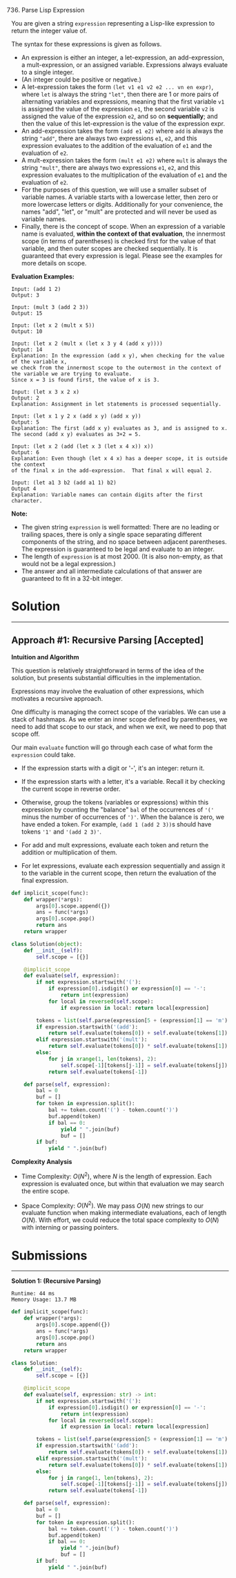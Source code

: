 736. Parse Lisp Expression

You are given a string `expression` representing a Lisp-like expression to return the integer value of.

The syntax for these expressions is given as follows.

* An expression is either an integer, a let-expression, an add-expression, a mult-expression, or an assigned variable. Expressions always evaluate to a single integer.
* (An integer could be positive or negative.)
* A let-expression takes the form `(let v1 e1 v2 e2 ... vn en expr)`, where `let` is always the string `"let"`, then there are 1 or more pairs of alternating variables and expressions, meaning that the first variable `v1` is assigned the value of the expression `e1`, the second variable `v2` is assigned the value of the expression `e2`, and so on **sequentially**; and then the value of this let-expression is the value of the expression expr.
* An add-expression takes the form `(add e1 e2)` where `add` is always the string `"add"`, there are always two expressions `e1`, `e2`, and this expression evaluates to the addition of the evaluation of `e1` and the evaluation of `e2`.
* A mult-expression takes the form `(mult e1 e2)` where `mult` is always the string `"mult"`, there are always two expressions `e1`, `e2`, and this expression evaluates to the multiplication of the evaluation of `e1` and the evaluation of `e2`.
* For the purposes of this question, we will use a smaller subset of variable names. A variable starts with a lowercase letter, then zero or more lowercase letters or digits. Additionally for your convenience, the names "add", "let", or "mult" are protected and will never be used as variable names.
* Finally, there is the concept of scope. When an expression of a variable name is evaluated, **within the context of that evaluation**, the innermost scope (in terms of parentheses) is checked first for the value of that variable, and then outer scopes are checked sequentially. It is guaranteed that every expression is legal. Please see the examples for more details on scope.

**Evaluation Examples:**
```
Input: (add 1 2)
Output: 3

Input: (mult 3 (add 2 3))
Output: 15

Input: (let x 2 (mult x 5))
Output: 10

Input: (let x 2 (mult x (let x 3 y 4 (add x y))))
Output: 14
Explanation: In the expression (add x y), when checking for the value of the variable x,
we check from the innermost scope to the outermost in the context of the variable we are trying to evaluate.
Since x = 3 is found first, the value of x is 3.

Input: (let x 3 x 2 x)
Output: 2
Explanation: Assignment in let statements is processed sequentially.

Input: (let x 1 y 2 x (add x y) (add x y))
Output: 5
Explanation: The first (add x y) evaluates as 3, and is assigned to x.
The second (add x y) evaluates as 3+2 = 5.

Input: (let x 2 (add (let x 3 (let x 4 x)) x))
Output: 6
Explanation: Even though (let x 4 x) has a deeper scope, it is outside the context
of the final x in the add-expression.  That final x will equal 2.

Input: (let a1 3 b2 (add a1 1) b2) 
Output 4
Explanation: Variable names can contain digits after the first character.
```

**Note:**

* The given string `expression` is well formatted: There are no leading or trailing spaces, there is only a single space separating different components of the string, and no space between adjacent parentheses. The expression is guaranteed to be legal and evaluate to an integer.
* The length of `expression` is at most 2000. (It is also non-empty, as that would not be a legal expression.)
* The answer and all intermediate calculations of that answer are guaranteed to fit in a 32-bit integer.

# Solution
---
## Approach #1: Recursive Parsing [Accepted]
**Intuition and Algorithm**

This question is relatively straightforward in terms of the idea of the solution, but presents substantial difficulties in the implementation.

Expressions may involve the evaluation of other expressions, which motivates a recursive approach.

One difficulty is managing the correct scope of the variables. We can use a stack of hashmaps. As we enter an inner scope defined by parentheses, we need to add that scope to our stack, and when we exit, we need to pop that scope off.

Our main `evaluate` function will go through each case of what form the `expression` could take.

* If the expression starts with a digit or '-', it's an integer: return it.

* If the expression starts with a letter, it's a variable. Recall it by checking the current scope in reverse order.

* Otherwise, group the tokens (variables or expressions) within this expression by counting the "balance" `bal` of the occurrences of `'('` minus the number of occurrences of `')'`. When the balance is zero, we have ended a token. For example, `(add 1 (add 2 3))`s should have tokens `'1'` and `'(add 2 3)'`.

* For add and mult expressions, evaluate each token and return the addition or multiplication of them.

* For let expressions, evaluate each expression sequentially and assign it to the variable in the current scope, then return the evaluation of the final expression.

```python
def implicit_scope(func):
    def wrapper(*args):
        args[0].scope.append({})
        ans = func(*args)
        args[0].scope.pop()
        return ans
    return wrapper

class Solution(object):
    def __init__(self):
        self.scope = [{}]

    @implicit_scope
    def evaluate(self, expression):
        if not expression.startswith('('):
            if expression[0].isdigit() or expression[0] == '-':
                return int(expression)
            for local in reversed(self.scope):
                if expression in local: return local[expression]

        tokens = list(self.parse(expression[5 + (expression[1] == 'm'): -1]))
        if expression.startswith('(add'):
            return self.evaluate(tokens[0]) + self.evaluate(tokens[1])
        elif expression.startswith('(mult'):
            return self.evaluate(tokens[0]) * self.evaluate(tokens[1])
        else:
            for j in xrange(1, len(tokens), 2):
                self.scope[-1][tokens[j-1]] = self.evaluate(tokens[j])
            return self.evaluate(tokens[-1])

    def parse(self, expression):
        bal = 0
        buf = []
        for token in expression.split():
            bal += token.count('(') - token.count(')')
            buf.append(token)
            if bal == 0:
                yield " ".join(buf)
                buf = []
        if buf:
            yield " ".join(buf)
```

**Complexity Analysis**

* Time Complexity: $O(N^2)$, where $N$ is the length of expression. Each expression is evaluated once, but within that evaluation we may search the entire scope.

* Space Complexity: $O(N^2)$. We may pass $O(N)$ new strings to our evaluate function when making intermediate evaluations, each of length $O(N)$. With effort, we could reduce the total space complexity to $O(N)$ with interning or passing pointers.

# Submissions
---
**Solution 1: (Recursive Parsing)**
```
Runtime: 44 ms
Memory Usage: 13.7 MB
```
```python
def implicit_scope(func):
    def wrapper(*args):
        args[0].scope.append({})
        ans = func(*args)
        args[0].scope.pop()
        return ans
    return wrapper

class Solution:
    def __init__(self):
        self.scope = [{}]

    @implicit_scope
    def evaluate(self, expression: str) -> int:
        if not expression.startswith('('):
            if expression[0].isdigit() or expression[0] == '-':
                return int(expression)
            for local in reversed(self.scope):
                if expression in local: return local[expression]

        tokens = list(self.parse(expression[5 + (expression[1] == 'm'): -1]))
        if expression.startswith('(add'):
            return self.evaluate(tokens[0]) + self.evaluate(tokens[1])
        elif expression.startswith('(mult'):
            return self.evaluate(tokens[0]) * self.evaluate(tokens[1])
        else:
            for j in range(1, len(tokens), 2):
                self.scope[-1][tokens[j-1]] = self.evaluate(tokens[j])
            return self.evaluate(tokens[-1])

    def parse(self, expression):
        bal = 0
        buf = []
        for token in expression.split():
            bal += token.count('(') - token.count(')')
            buf.append(token)
            if bal == 0:
                yield " ".join(buf)
                buf = []
        if buf:
            yield " ".join(buf)
```